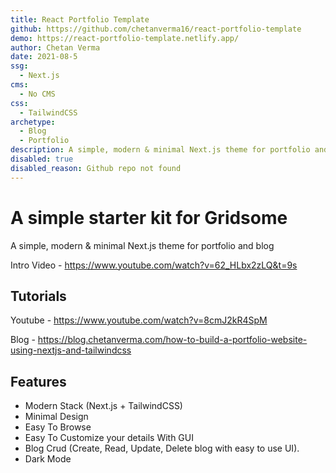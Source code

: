 ```yaml
---
title: React Portfolio Template
github: https://github.com/chetanverma16/react-portfolio-template
demo: https://react-portfolio-template.netlify.app/
author: Chetan Verma
date: 2021-08-5
ssg:
  - Next.js
cms:
  - No CMS
css:
  - TailwindCSS
archetype:
  - Blog
  - Portfolio
description: A simple, modern & minimal Next.js theme for portfolio and blog.
disabled: true
disabled_reason: Github repo not found
---
```


# A simple starter kit for Gridsome

A simple, modern & minimal Next.js theme for portfolio and blog

Intro Video - https://www.youtube.com/watch?v=62_HLbx2zLQ&t=9s

## Tutorials

Youtube - https://www.youtube.com/watch?v=8cmJ2kR4SpM

Blog - https://blog.chetanverma.com/how-to-build-a-portfolio-website-using-nextjs-and-tailwindcss

## Features

- Modern Stack (Next.js + TailwindCSS)
- Minimal Design
- Easy To Browse
- Easy To Customize your details With GUI
- Blog Crud (Create, Read, Update, Delete blog with easy to use UI).
- Dark Mode

